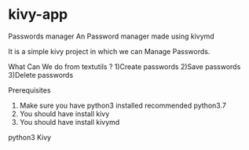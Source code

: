 # kivy-app
Passwords manager
An Password manager made using kivymd 

It is a simple kivy project in which we can Manage Passwords.

What Can We do from textutils ?
1)Create passwords
2)Save passwords
3)Delete passwords

Prerequisites
1) Make sure you have python3 installed recommended python3.7
2) You should have install kivy
3) You should have install kivymd


python3
Kivy
